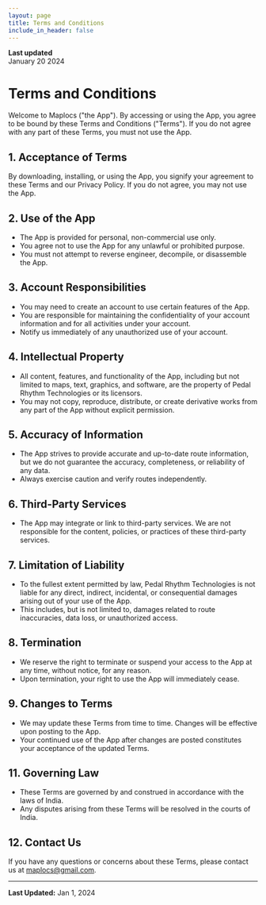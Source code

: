 ```yaml
---
layout: page
title: Terms and Conditions
include_in_header: false
---
```


**Last updated**  
January 20 2024

# Terms and Conditions

Welcome to Maplocs ("the App"). By accessing or using the App, you agree to be bound by these Terms and Conditions ("Terms"). If you do not agree with any part of these Terms, you must not use the App.

## 1. Acceptance of Terms
By downloading, installing, or using the App, you signify your agreement to these Terms and our Privacy Policy. If you do not agree, you may not use the App.

## 2. Use of the App
- The App is provided for personal, non-commercial use only.
- You agree not to use the App for any unlawful or prohibited purpose.
- You must not attempt to reverse engineer, decompile, or disassemble the App.

## 3. Account Responsibilities
- You may need to create an account to use certain features of the App.
- You are responsible for maintaining the confidentiality of your account information and for all activities under your account.
- Notify us immediately of any unauthorized use of your account.

## 4. Intellectual Property
- All content, features, and functionality of the App, including but not limited to maps, text, graphics, and software, are the property of Pedal Rhythm Technologies or its licensors.
- You may not copy, reproduce, distribute, or create derivative works from any part of the App without explicit permission.

## 5. Accuracy of Information
- The App strives to provide accurate and up-to-date route information, but we do not guarantee the accuracy, completeness, or reliability of any data.
- Always exercise caution and verify routes independently.

## 6. Third-Party Services
- The App may integrate or link to third-party services. We are not responsible for the content, policies, or practices of these third-party services.

## 7. Limitation of Liability
- To the fullest extent permitted by law, Pedal Rhythm Technologies is not liable for any direct, indirect, incidental, or consequential damages arising out of your use of the App.
- This includes, but is not limited to, damages related to route inaccuracies, data loss, or unauthorized access.

## 8. Termination
- We reserve the right to terminate or suspend your access to the App at any time, without notice, for any reason.
- Upon termination, your right to use the App will immediately cease.

## 9. Changes to Terms
- We may update these Terms from time to time. Changes will be effective upon posting to the App.
- Your continued use of the App after changes are posted constitutes your acceptance of the updated Terms.

## 11. Governing Law
- These Terms are governed by and construed in accordance with the laws of India.
- Any disputes arising from these Terms will be resolved in the courts of India.

## 12. Contact Us
If you have any questions or concerns about these Terms, please contact us at maplocs@gmail.com.

---

**Last Updated:** Jan 1, 2024

